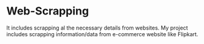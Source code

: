 # Web-Scrapping
It includes scrapping al the necessary details from websites.
My project includes scrapping information/data from e-commerce website like Flipkart.
